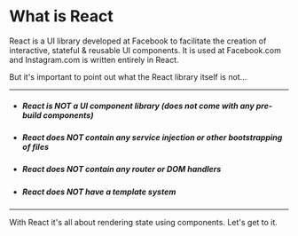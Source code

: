 # What is React

React is a UI library developed at Facebook to facilitate the creation of interactive, stateful & reusable UI components. It is used at Facebook.com and Instagram.com is written entirely in React.

But it's important to point out what the React library itself is not...

---

* ##### React is NOT a UI component library \(does not come with any pre-build components\)
* ##### React does NOT contain any service injection or other bootstrapping of files
* ##### React does NOT contain any router or DOM handlers
* ##### React does NOT have a template system

---

With React it's all about rendering state using components. Let's get to it.

